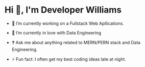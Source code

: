 <div align="center">

</div>  
  

### <h1 align="left">Hi 👋, I'm Developer Williams
</h1>  
  

- 🔭 I’m currently working on a Fullstack Web Apllications. 
  

- 🌱 I’m currently in love with Data Engineering
  

- ❓ Ask me about anything related to MERN/PERN stack and Data Engineering. 
  

- ⚡ Fun fact: I often get my best coding ideas late at night.
  
